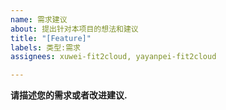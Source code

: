 ```yaml
---
name: 需求建议
about: 提出针对本项目的想法和建议
title: "[Feature]"
labels: 类型:需求
assignees: xuwei-fit2cloud, yayanpei-fit2cloud

---
```


**请描述您的需求或者改进建议.**
